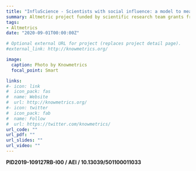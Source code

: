 ```yaml
---
title: "InfluScience - Scientists with social influence: a model to measure knowledge transfer in the digital society"
summary: Altmetric project funded by scientific research team grants from the Ministry of Science and Innovation of Spain.
tags:
- Altmetrics
date: "2020-09-01T00:00:00Z"

# Optional external URL for project (replaces project detail page).
#external_link: http://knowmetrics.org/

image:
  caption: Photo by Knowmetrics
  focal_point: Smart

links:
#- icon: link
#  icon_pack: fas
#  name: Website
#  url: http://knowmetrics.org/
#- icon: twitter
#  icon_pack: fab
#  name: Follow
#  url: https://twitter.com/knowmetrics/
url_code: ""
url_pdf: ""
url_slides: ""
url_video: ""
---
```



**PID2019-109127RB-I00 / AEI / 10.13039/501100011033**
